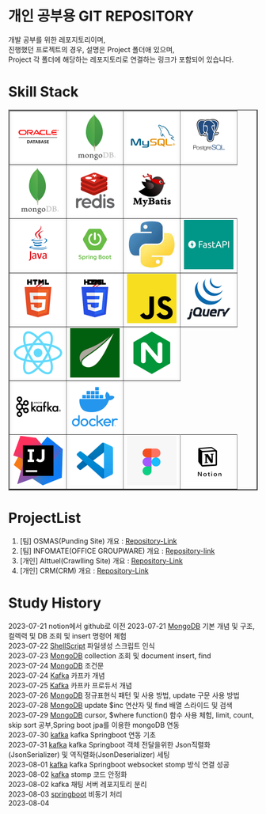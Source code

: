 # 개인 공부용 GIT REPOSITORY

개발 공부를 위한 레포지토리이며,  
진행했던 프로젝트의 경우, 설명은 Project 폴더애 있으며,  
Project 각 폴더에 해당하는 레포지토리로 연결하는 링크가 포함되어 있습니다.



# Skill Stack
<table border=2>
   <tr>
      <td><img src="/Resource/Logo/oracle.jpg" width=100 height=100></td>
      <td><img src="/Resource/Logo/mongodb.jpg" width=100 height=100></td>
      <td><img src="/Resource/Logo/mysql.jpg" width=100 height=100></td>
      <td><img src="/Resource/Logo/postgresql.jpg" width=100 height=100></td>
   </tr>
   <tr>
      <td><img src="/Resource/Logo/mongodb.jpg" width=100 height=100></td>
      <td><img src="/Resource/Logo/redis.jpg" width=100 height=100></td>
      <td><img src="/Resource/Logo/mybatis.jpg" width=100 height=100></td>
   </tr>
   <tr>
      <td><img src="/Resource/Logo/java.jpg" width=100 height=100></td>
      <td><img src="/Resource/Logo/springboot.jpg" width=100 height=100></td>
      <td><img src="/Resource/Logo/python.jpg" width=100 height=100></td>
      <td><img src="/Resource/Logo/fastapi.jpg" width=100 height=100></td>
   </tr>
   <tr>
      <td><img src="/Resource/Logo/html.jpg" width=100 height=100></td>
      <td><img src="/Resource/Logo/css.jpg" width=100 height=100></td>
      <td><img src="/Resource/Logo/js.jpg" width=100 height=100></td>
      <td><img src="/Resource/Logo/jqeury.jpg" width=100 height=100></td>
   </tr>
   <tr>
      <td><img src="/Resource/Logo/react.jpg" width=100 height=100></td>
      <td><img src="/Resource/Logo/Thyemleaf.jpg" width=100 height=100></td>
      <td><img src="/Resource/Logo/nginx.jpg" width=100 height=100></td>
   </tr>
   <tr>
      <td><img src="/Resource/Logo/kafka.jpg" width=100 height=100></td>
      <td><img src="/Resource/Logo/docker.jpg" width=100 height=100></td>
   </tr>
   <tr>
      <td><img src="/Resource/Logo/intelij.jpg" width=100 height=100></td>
      <td><img src="/Resource/Logo/vscode.jpg" width=100 height=100></td>
      <td><img src="/Resource/Logo/figma.jpg" width=100 height=100></td>
      <td><img src="/Resource/Logo/notion.jpg" width=100 height=100></td>
   </tr>
</table>

# ProjectList
1. [팀] OSMAS(Punding Site) 개요 : [Repository-Link](./Project/OSMAS/)
2. [팀] INFOMATE(OFFICE GROUPWARE) 개요 : [Repository-link](./Project/INFOMATE/)
3. [개인] Alttuel(Crawlling Site) 개요 : [Repository-Link](./Project/alttuel/)
4. [개인] CRM(CRM) 개요 : [Repository-Link](./Project/CRM/)



# Study History
2023-07-21 notion에서 github로 이전
2023-07-21 [MongoDB](./DB//NOSQL/MongoDB/) 기본 개념 및 구조, 컬렉력 및 DB 조회 및 insert 명령어 체험  
2023-07-22 [ShellScript](./Langauge/ShellScript/) 파일생성 스크립트 인식  
2023-07-23 [MongoDB](./DB//NOSQL/MongoDB/) collection 조회 및 document insert, find   
2023-07-24 [MongoDB](./DB//NOSQL/MongoDB/) 조건문  
2023-07-24 [Kafka](./Platform/Kafka/) 카프카 개념  
2023-07-25 [Kafka](./Platform/Kafka/) 카프카 프로듀서 개념  
2023-07-26 [MongoDB](./DB//NOSQL/MongoDB/) 정규표현식 패턴 및 사용 방법, update 구문 사용 방법  
2023-07-28 [MongoDB](./DB//NOSQL/MongoDB/) update $inc 연산자 및 find 배열 스라이드 및 검색  
2023-07-29 [MongoDB](./DB//NOSQL/MongoDB/) cursor, $where function() 함수 사용 체험, limit, count, skip sort 공부,Spring boot jpa를 이용한 mongoDB 연동  
2023-07-30 [kafka](./Platform/Kafka/99studyProject/02springboot/init/) kafka Springboot 연동 기초  
2023-07-31 [kafka](./Platform/Kafka/99studyProject/02springboot/init/) kafka Springboot 객체 전달을위한 Json직렬화(JsonSerializer) 및 역직렬화(JsonDeserializer) 세팅  
2023-08-01 [kafka](./Platform/Kafka/99studyProject/02springboot/init/) kafka Springboot websocket stomp 방식 연결 성공  
2023-08-02 [kafka](./Platform/Kafka/99studyProject/02springboot/init/) stomp 코드 안정화  
2023-08-02 kafka 채팅 서버 레포지토리 분리  
2023-08-03 [springboot](./Langauge/Java/Framework/Spring/async/) 비동기 처리  
2023-08-04 
